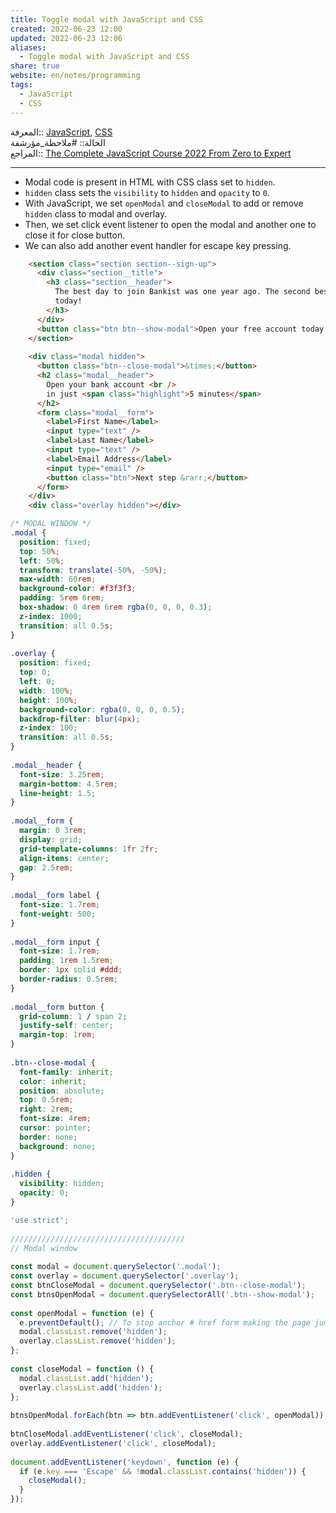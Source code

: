 ```yaml
---  
title: Toggle modal with JavaScript and CSS  
created: 2022-06-23 12:00  
updated: 2022-06-23 12:06  
aliases:  
  - Toggle modal with JavaScript and CSS  
share: true  
website: en/notes/programming  
tags:  
  - JavaScript  
  - CSS  
---  
```

  
  
  
المعرفة:: [JavaScript](JavaScript), [CSS](CSS)  
الحالة:: #ملاحظة_مؤرشفة  
المراجع:: [The Complete JavaScript Course 2022 From Zero to Expert](The%20Complete%20JavaScript%20Course%202022%20From%20Zero%20to%20Expert)  
  
---  
  
- Modal code is present in HTML with CSS class set to `hidden`.  
- `hidden` class sets the `visibility` to `hidden` and `opacity` to `0`.  
- With JavaScript, we set `openModal` and `closeModal` to add or remove `hidden` class to modal and overlay.  
- Then, we set click event listener to open the modal and another one to close it for close button.  
- We can also add another event handler for escape key pressing.  
  
```html  
    <section class="section section--sign-up">  
      <div class="section__title">  
        <h3 class="section__header">  
          The best day to join Bankist was one year ago. The second best is  
          today!  
        </h3>  
      </div>  
      <button class="btn btn--show-modal">Open your free account today!</button>  
    </section>  
  
    <div class="modal hidden">  
      <button class="btn--close-modal">&times;</button>  
      <h2 class="modal__header">  
        Open your bank account <br />  
        in just <span class="highlight">5 minutes</span>  
      </h2>  
      <form class="modal__form">  
        <label>First Name</label>  
        <input type="text" />  
        <label>Last Name</label>  
        <input type="text" />  
        <label>Email Address</label>  
        <input type="email" />  
        <button class="btn">Next step &rarr;</button>  
      </form>  
    </div>  
    <div class="overlay hidden"></div>  
```  
  
```css  
/* MODAL WINDOW */  
.modal {  
  position: fixed;  
  top: 50%;  
  left: 50%;  
  transform: translate(-50%, -50%);  
  max-width: 60rem;  
  background-color: #f3f3f3;  
  padding: 5rem 6rem;  
  box-shadow: 0 4rem 6rem rgba(0, 0, 0, 0.3);  
  z-index: 1000;  
  transition: all 0.5s;  
}  
  
.overlay {  
  position: fixed;  
  top: 0;  
  left: 0;  
  width: 100%;  
  height: 100%;  
  background-color: rgba(0, 0, 0, 0.5);  
  backdrop-filter: blur(4px);  
  z-index: 100;  
  transition: all 0.5s;  
}  
  
.modal__header {  
  font-size: 3.25rem;  
  margin-bottom: 4.5rem;  
  line-height: 1.5;  
}  
  
.modal__form {  
  margin: 0 3rem;  
  display: grid;  
  grid-template-columns: 1fr 2fr;  
  align-items: center;  
  gap: 2.5rem;  
}  
  
.modal__form label {  
  font-size: 1.7rem;  
  font-weight: 500;  
}  
  
.modal__form input {  
  font-size: 1.7rem;  
  padding: 1rem 1.5rem;  
  border: 1px solid #ddd;  
  border-radius: 0.5rem;  
}  
  
.modal__form button {  
  grid-column: 1 / span 2;  
  justify-self: center;  
  margin-top: 1rem;  
}  
  
.btn--close-modal {  
  font-family: inherit;  
  color: inherit;  
  position: absolute;  
  top: 0.5rem;  
  right: 2rem;  
  font-size: 4rem;  
  cursor: pointer;  
  border: none;  
  background: none;  
}  
  
.hidden {  
  visibility: hidden;  
  opacity: 0;  
}  
```  
  
```js  
'use strict';  
  
///////////////////////////////////////  
// Modal window  
  
const modal = document.querySelector('.modal');  
const overlay = document.querySelector('.overlay');  
const btnCloseModal = document.querySelector('.btn--close-modal');  
const btnsOpenModal = document.querySelectorAll('.btn--show-modal');  
  
const openModal = function (e) {  
  e.preventDefault(); // To stop anchor # href form making the page jump to top  
  modal.classList.remove('hidden');  
  overlay.classList.remove('hidden');  
};  
  
const closeModal = function () {  
  modal.classList.add('hidden');  
  overlay.classList.add('hidden');  
};  
  
btnsOpenModal.forEach(btn => btn.addEventListener('click', openModal));  
  
btnCloseModal.addEventListener('click', closeModal);  
overlay.addEventListener('click', closeModal);  
  
document.addEventListener('keydown', function (e) {  
  if (e.key === 'Escape' && !modal.classList.contains('hidden')) {  
    closeModal();  
  }  
});  
```  
